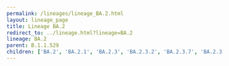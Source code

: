 ```yaml
---
permalink: /lineages/lineage_BA.2.html
layout: lineage_page
title: Lineage BA.2
redirect_to: ../lineage.html?lineage=BA.2
lineage: BA.2
parent: B.1.1.529
children: ['BA.2', 'BA.2.1', 'BA.2.3', 'BA.2.3.2', 'BA.2.3.7', 'BA.2.3.9', 'BA.2.3.10', 'BA.2.3.15', 'BA.2.3.20', 'BA.2.3.21', 'BA.2.3.22', 'BA.2.9', 'BA.2.9.5', 'BA.2.10', 'BA.2.10.1', 'BA.2.12', 'BA.2.12.1', 'BA.2.13', 'BA.2.14', 'BA.2.21', 'BA.2.23', 'BA.2.24', 'BA.2.27', 'BA.2.30', 'BA.2.31.1', 'BA.2.33', 'BA.2.36', 'BA.2.40.1', 'BA.2.56', 'BA.2.61', 'BA.2.64', 'BA.2.65', 'BA.2.67', 'BA.2.68', 'BA.2.74', 'BA.2.75', 'BA.2.75.1', 'BA.2.75.2', 'BA.2.75.3', 'BA.2.75.4', 'BA.2.75.5', 'BA.2.75.6', 'BA.2.75.7', 'BA.2.75.8', 'BA.2.75.9', 'BA.2.75.10', 'BA.2.76', 'BA.2.78', 'BA.2.79', 'BA.2.82']
---
```

